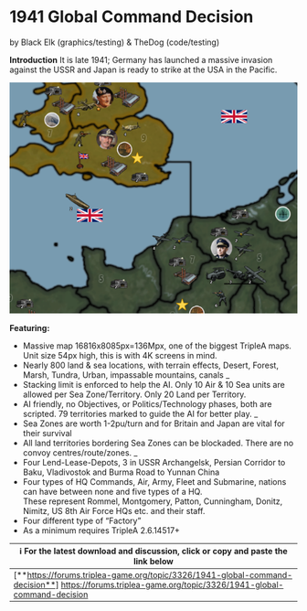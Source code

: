 # 1941 Global Command Decision
by Black Elk (graphics/testing) & TheDog (code/testing)

**Introduction**
It is late 1941; Germany has launched a massive invasion against the USSR and Japan is ready to strike at the USA in the Pacific.

![Overview image](/preview.png)

**Featuring:**
* Massive map 16816x8085px=136Mpx, one of the biggest TripleA maps.  Unit size 54px high, this is with 4K screens in mind.
* Nearly 800 land & sea locations, with terrain effects, Desert, Forest, Marsh, Tundra, Urban, impassable mountains, canals
_
* Stacking limit is enforced to help the AI.  Only 10 Air & 10 Sea units are allowed per Sea Zone/Territory.  Only 20 Land per Territory.
* AI friendly, no Objectives, or Politics/Technology phases, both are scripted.  79 territories marked to guide the AI for better play.
_
* Sea Zones are worth 1-2pu/turn and for Britain and Japan are vital for their survival
* All land territories bordering Sea Zones can be blockaded.  There are no convoy centres/route/zones.
_
* Four Lend-Lease-Depots, 3 in USSR Archangelsk, Persian Corridor to Baku, Vladivostok  and Burma Road to Yunnan China
* Four types of HQ Commands, Air, Army, Fleet and Submarine, nations can have between none and five types of a HQ.  
    These represent Rommel, Montgomery, Patton, Cunningham, Donitz, Nimitz, US 8th Air Force HQs etc. and their staff.
* Four different type of “Factory”
* As a minimum requires TripleA 2.6.14517+

| :information_source: For the latest download and discussion, click or copy and paste the link below |
| --- |
| [**https://forums.triplea-game.org/topic/3326/1941-global-command-decision**] https://forums.triplea-game.org/topic/3326/1941-global-command-decision  | 
